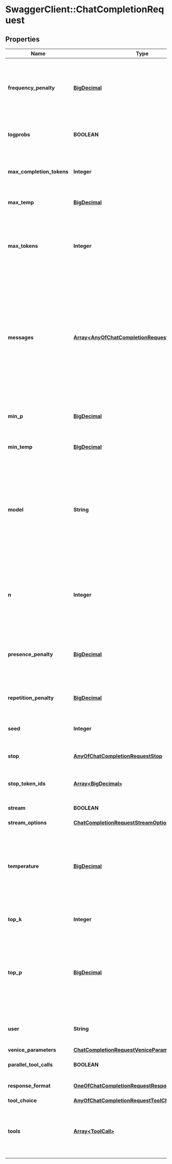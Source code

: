 # SwaggerClient::ChatCompletionRequest

## Properties
Name | Type | Description | Notes
------------ | ------------- | ------------- | -------------
**frequency_penalty** | [**BigDecimal**](BigDecimal.md) | Number between -2.0 and 2.0. Positive values penalize new tokens based on their existing frequency in the text so far, decreasing the model&#x27;s likelihood to repeat the same line verbatim. | [optional] [default to 0]
**logprobs** | **BOOLEAN** | Whether to include log probabilities in the response. This is not supported by all models. | [optional] 
**max_completion_tokens** | **Integer** | An upper bound for the number of tokens that can be generated for a completion, including visible output tokens and reasoning tokens. | [optional] 
**max_temp** | [**BigDecimal**](BigDecimal.md) | Maximum temperature value for dynamic temperature scaling. | [optional] 
**max_tokens** | **Integer** | The maximum number of tokens that can be generated in the chat completion. This value can be used to control costs for text generated via API. This value is now deprecated in favor of max_completion_tokens. | [optional] 
**messages** | [**Array&lt;AnyOfChatCompletionRequestMessagesItems&gt;**](.md) | A list of messages comprising the conversation so far. Depending on the model you use, different message types (modalities) are supported, like text and images. For compatibility purposes, the schema supports submitting multiple image_url messages, however, only the last image_url message will be passed to and processed by the model. | 
**min_p** | [**BigDecimal**](BigDecimal.md) | Sets a minimum probability threshold for token selection. Tokens with probabilities below this value are filtered out. | [optional] 
**min_temp** | [**BigDecimal**](BigDecimal.md) | Minimum temperature value for dynamic temperature scaling. | [optional] 
**model** | **String** | The ID of the model you wish to prompt. May also be a model trait, or a compatibility mapping. See the models endpoint for a list of models available to you.  You can use feature suffixes to enable features from the venice_parameters object. Please see \&quot;Model Feature Suffix\&quot; documentation for more details. | 
**n** | **Integer** | How many chat completion choices to generate for each input message. Note that you will be charged based on the number of generated tokens across all of the choices. Keep n as 1 to minimize costs. | [optional] [default to 1]
**presence_penalty** | [**BigDecimal**](BigDecimal.md) | Number between -2.0 and 2.0. Positive values penalize new tokens based on whether they appear in the text so far, increasing the model&#x27;s likelihood to talk about new topics. | [optional] [default to 0]
**repetition_penalty** | [**BigDecimal**](BigDecimal.md) | The parameter for repetition penalty. 1.0 means no penalty. Values &gt; 1.0 discourage repetition. | [optional] 
**seed** | **Integer** | The random seed used to generate the response. This is useful for reproducibility. | [optional] 
**stop** | [**AnyOfChatCompletionRequestStop**](AnyOfChatCompletionRequestStop.md) | Up to 4 sequences where the API will stop generating further tokens. Defaults to null. | [optional] 
**stop_token_ids** | [**Array&lt;BigDecimal&gt;**](BigDecimal.md) | Array of token IDs where the API will stop generating further tokens. | [optional] 
**stream** | **BOOLEAN** | Whether to stream back partial progress. Defaults to false. | [optional] 
**stream_options** | [**ChatCompletionRequestStreamOptions**](ChatCompletionRequestStreamOptions.md) |  | [optional] 
**temperature** | [**BigDecimal**](BigDecimal.md) | What sampling temperature to use, between 0 and 2. Higher values like 0.8 will make the output more random, while lower values like 0.2 will make it more focused and deterministic. We generally recommend altering this or top_p but not both. | [optional] [default to 0.3]
**top_k** | **Integer** | The number of highest probability vocabulary tokens to keep for top-k-filtering. | [optional] 
**top_p** | [**BigDecimal**](BigDecimal.md) | An alternative to sampling with temperature, called nucleus sampling, where the model considers the results of the tokens with top_p probability mass. So 0.1 means only the tokens comprising the top 10% probability mass are considered. | [optional] [default to 1]
**user** | **String** | This field is discarded on the request but is supported in the Venice API for compatibility with OpenAPI clients. | [optional] 
**venice_parameters** | [**ChatCompletionRequestVeniceParameters**](ChatCompletionRequestVeniceParameters.md) |  | [optional] 
**parallel_tool_calls** | **BOOLEAN** | Whether to enable parallel function calling during tool use. | [optional] [default to true]
**response_format** | [**OneOfChatCompletionRequestResponseFormat**](OneOfChatCompletionRequestResponseFormat.md) | Format in which the response should be returned. | [optional] 
**tool_choice** | [**AnyOfChatCompletionRequestToolChoice**](AnyOfChatCompletionRequestToolChoice.md) |  | [optional] 
**tools** | [**Array&lt;ToolCall&gt;**](ToolCall.md) | A list of tools the model may call. Currently, only functions are supported as a tool. Use this to provide a list of functions the model may generate JSON inputs for. | [optional] 

